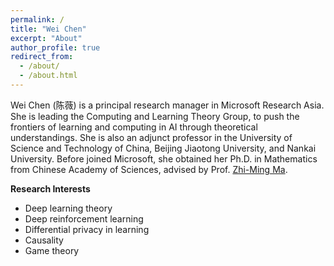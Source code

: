 ```yaml
---
permalink: /
title: "Wei Chen"
excerpt: "About"
author_profile: true
redirect_from: 
  - /about/
  - /about.html
---
```


Wei Chen (陈薇) is a principal research manager in Microsoft Research Asia. She is leading the Computing and Learning Theory Group, to push the frontiers of learning and computing in AI through theoretical understandings. She is also an adjunct professor in the University of Science and Technology of China, Beijing Jiaotong University, and Nankai University. Before joined Microsoft, she obtained her Ph.D. in Mathematics from Chinese Academy of Sciences, advised by Prof. [Zhi-Ming Ma](http://homepage.amss.ac.cn/research/homePage/8eb59241e2e74d828fb84eec0efadba5/myHomePage.html).

**Research Interests**
  * Deep learning theory
  * Deep reinforcement learning
  * Differential privacy in learning
  * Causality
  * Game theory 
  

